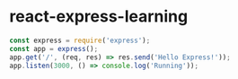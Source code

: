 # react-express-learning 
```javascript
const express = require('express');
const app = express();
app.get('/', (req, res) => res.send('Hello Express!'));
app.listen(3000, () => console.log('Running'));
```